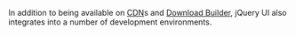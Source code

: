 <script>{
	"title": "Using jQuery UI",
	"level": "intermediate"
}</script>

In addition to being available on [CDN](http://code.jquery.com/)s and [Download Builder](http://jqueryui.com/download/), jQuery UI also integrates into a number of development environments.